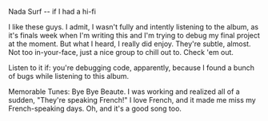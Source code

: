 Nada Surf -- if I had a hi-fi

I like these guys. I admit, I wasn't fully and intently listening to the album, as it's finals week when I'm writing this and I'm trying to debug my final project at the moment. But what I heard, I really did enjoy. They're subtle, almost. Not too in-your-face, just a nice group to chill out to. Check 'em out.

Listen to it if: you're debugging code, apparently, because I found a bunch of bugs while listening to this album.

Memorable Tunes: Bye Bye Beaute. I was working and realized all of a sudden, "They're speaking French!" I love French, and it made me miss my French-speaking days. Oh, and it's a good song too.
